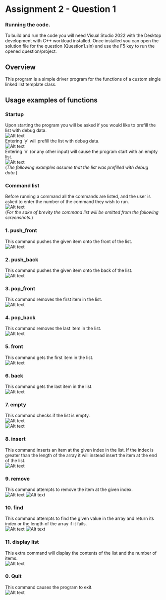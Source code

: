 # Assignment 2 - Question 1

### Running the code.
To build and run the code you will need Visual Studio 2022 with the Desktop development with C++ workload installed. Once installed you can open the solution file for the question (Question1.sln) and use the F5 key to run the opened question/project.

## Overview
This program is a simple driver program for the functions of a custom single linked list template class.

## Usage examples of functions

### Startup
Upon starting the program you will be asked if you would like to prefill the list with debug data.   
![Alt text](screenshots/startupPreamble.png)   
Entering 'y' will prefill the list with debug data.   
![Alt text](screenshots/yesToDebugData.png)   
Entering 'n' (or any other input) will cause the program start with an empty list.   
![Alt text](screenshots/noToDebugData.png)   
(*The following examples assume that the list was prefilled with debug data.*)

### Command list
Before running a command all the commands are listed, and the user is asked to enter the number of the command they wish to run.   
![Alt text](screenshots/commandsList.png)   
(*For the sake of brevity the command list will be omitted from the following screenshots.*)


### 1.  push_front
This command pushes the given item onto the front of the list.   
![Alt text](screenshots/push_front.png)

### 2.  push_back
This command pushes the given item onto the back of the list.    
![Alt text](screenshots/push_back.png)

### 3.  pop_front
This command removes the first item in the list.    
![Alt text](screenshots/pop_front.png)

### 4.  pop_back
This command removes the last item in the list.    
![Alt text](screenshots/pop_back.png)

### 5.  front
This command gets the first item in the list.   
![Alt text](screenshots/front.png)

### 6.  back
This command gets the last item in the list.   
![Alt text](screenshots/back.png)

### 7.  empty
This command checks if the list is empty.   
![Alt text](screenshots/notEmpty.png)  
![Alt text](screenshots/listEmpty.png)

### 8.  insert
This command inserts an item at the given index in the list. If the index is greater than the length of the array it will instead insert the item at the end of the list.   
![Alt text](screenshots/insert.png)

### 9.  remove
This command attempts to remove the item at the given index.  
![Alt text](screenshots/remove.png)
![Alt text](screenshots/removeFailure.png)

### 10. find
This command attempts to find the given value in the array and return its index or the length of the array if it fails.  
![Alt text](screenshots/findSuccess.png)
![Alt text](screenshots/findFailure.png)

### 11. display list
This extra command will display the contents of the list and the number of items.   
![Alt text](screenshots/displayList.png)

### 0.  Quit
This command causes the program to exit.   
![Alt text](screenshots/quitProgram.png)

